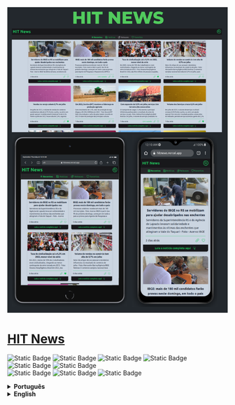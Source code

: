 <img src="/public/Preview.png" alt="Application Preview" />

# [HIT News](https://hitnews.vercel.app/)

![Static Badge](https://img.shields.io/badge/ViteJs-4.4.5-yellow)
![Static Badge](https://img.shields.io/badge/TypeScript-5.0.2-blue)
![Static Badge](https://img.shields.io/badge/ReactJs-18.2.0-blue)
![Static Badge](https://img.shields.io/badge/Vitest-0.34.4-yellow)
![Static Badge](https://img.shields.io/badge/ReactTestingLibrary-14.0.0-red)
![Static Badge](https://img.shields.io/badge/TailwindCss-3.3.3-blue)  
![Static Badge](https://img.shields.io/badge/PostCss-8.4.29-red)
![Static Badge](https://img.shields.io/badge/HeroIcons-2.0.18-purple)
![Static Badge](https://img.shields.io/badge/IBGE_API_Notícias-3.0.0-white)


<details>
  <summary><strong>Português</strong></summary>

### Descrição:
O HIT News é uma aplicação web desenvolvida com o objetivo de distribuir e organizar as notícias mais recentes, disponibilizadas através da API do IBGE. Durante o desenvolvimento foi utilizado as seguintes tecnologias:  ViteJs, TypeScript, ReactJs, ReactTestingLibrary, Vitest, TailwindCss, PostCss, HeroIcons.
  
### Funcionalidades:
- Listagem com resumo das últimas noticias atualizadas, atráves da API: [IBGE API Notícias](https://servicodados.ibge.gov.br/api/docs/noticias?versao=3).
- Buscar e filtragem de receitas, atráves de categorias e palavras-chaves.
- Acesso a noticia completa atráves do redirecionamento para a pagina oficial do IBGE.
- Aba de Favoritos, para armazenar em LocalStorage todas as noticias que o usuário mais gostou.
- Opção de compartilhamento, onde você poderá enviar para seus amigos o link de acesso a receita.

### Como acessar a aplicação:
  Se for de sua preferência visualizar a aplicação em operação, basta acessar o [deploy](https://hitnews.vercel.app/).
  - Abra o terminal e faça um clone do repositório.
  ```bash
    git clone git@github.com:hiagoisoppo/hit-news.git
  ```
  - Acesse a pasta clonada do repositório, e instale as dependências.
  ```bash
    cd hit-news
    npm install
  ```
  - Inicie o servidor de desenvolvimento.
  ```bash
    npm run dev
  ```
  - Abra o navegador no endereço [http://localhost:3000](http://localhost:3000).
</details>

<details>
  <summary><strong>English</strong></summary>

### Description:
HIT News is a web application developed with the aim of distributing and organizing the most recent news, made available through the IBGE API. During development, the following technologies were used: ViteJs, TypeScript, ReactJs, ReactTestingLibrary, Vitest, TailwindCss, PostCss, HeroIcons.
  
### Functionalities:
- List with a summary of the latest updated news, through the API: [IBGE API Notícias](https://servicodados.ibge.gov.br/api/docs/noticias?versao=3).
- Search and filter recipes, using categories and keywords.
- Access the full news by redirecting to the official IBGE page.
- Favorites tab, to store all the news that the user liked most in LocalStorage.
- Sharing option, where you can send the recipe access link to your friends.

### How to access the application:
  If you prefer to just access the application in operation, just access the [deploy](https://hitnews.vercel.app/).
  - Open the terminal and clone the repository.
  ```bash
    git clone git@github.com:hiagoisoppo/hit-news.git
  ```
  - Access the cloned repository and install the dependencies.
  ```bash
    cd hit-news
    npm install
  ```
  - Start the development server.
  ```bash
    npm run dev
  ```
  - Open browser at [http://localhost:3000](http://localhost:3000).
</details>
